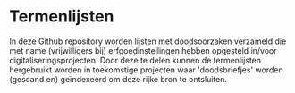 # Termenlijsten

In deze Github repository worden lijsten met doodsoorzaken verzameld die met name (vrijwilligers bij) erfgoedinstellingen hebben opgesteld in/voor digitaliseringsprojecten. Door deze te delen kunnen de termenlijsten hergebruikt worden in toekomstige projecten waar 'doodsbriefjes' worden (gescand en) geïndexeerd om deze rijke bron te ontsluiten.
